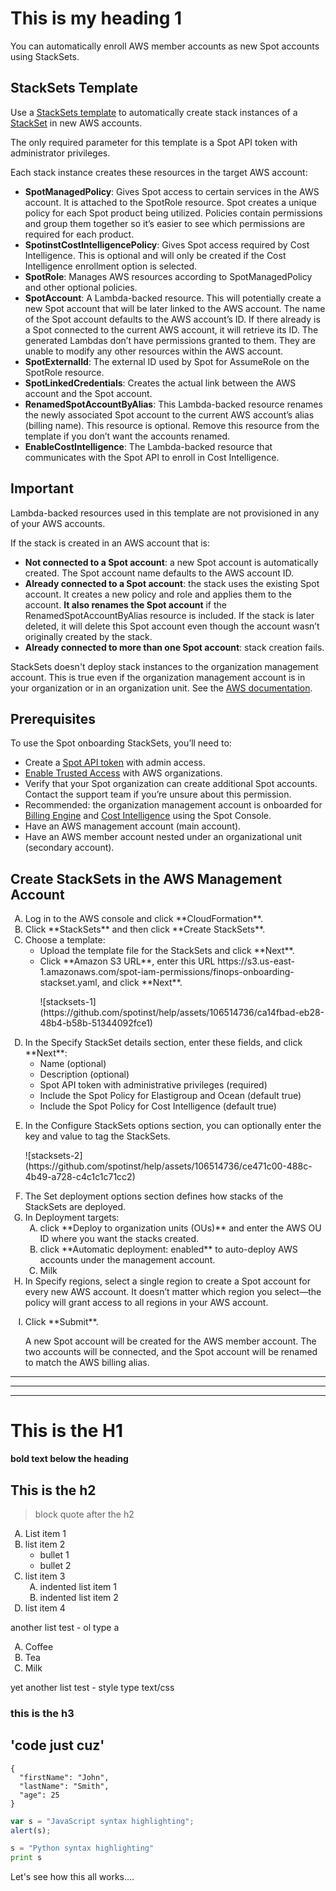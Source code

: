 <meta name=“robots” content=“noindex”>

# This is my heading 1

<!-- This content will not appear in the rendered Markdown let's see if it really works -->

You can automatically enroll AWS member accounts as new Spot accounts using StackSets. 

## StackSets Template 

Use a [StackSets template](https://s3.us-east-1.amazonaws.com/spot-iam-permissions/finops-onboarding-stackset.yaml) to automatically create stack instances of a [StackSet](https://docs.aws.amazon.com/AWSCloudFormation/latest/UserGuide/what-is-cfnstacksets.html) in new AWS accounts. 

The only required parameter for this template is a Spot API token with administrator privileges. 

Each stack instance creates these resources in the target AWS account: 

* **SpotManagedPolicy**: Gives Spot access to certain services in the AWS account. It is attached to the SpotRole resource. Spot creates a unique policy for each Spot product being utilized. Policies contain permissions and group them together so it’s easier to see which permissions are required for each product. 
* **SpotinstCostIntelligencePolicy**: Gives Spot access required by Cost Intelligence. This is optional and will only be created if the Cost Intelligence enrollment option is selected. 
* **SpotRole**: Manages AWS resources according to SpotManagedPolicy and other optional policies. 
* **SpotAccount**: A Lambda-backed resource. This will potentially create a new Spot account that will be later linked to the AWS account. The name of the Spot account defaults to the AWS account’s ID. If there already is a Spot connected to the current AWS account, it will retrieve its ID. 
The generated Lambdas don’t have permissions granted to them. They are unable to modify any other resources within the AWS account. 
* **SpotExternalId**: The external ID used by Spot for AssumeRole on the SpotRole resource. 
* **SpotLinkedCredentials**: Creates the actual link between the AWS account and the Spot account. 
* **RenamedSpotAccountByAlias**: This Lambda-backed resource renames the newly associated Spot account to the current AWS account’s alias (billing name). This resource is optional. Remove this resource from the template if you don’t want the accounts renamed. 
* **EnableCostIntelligence**: The Lambda-backed resource that communicates with the Spot API to enroll in Cost Intelligence. 

## Important 

Lambda-backed resources used in this template are not provisioned in any of your AWS accounts. 

If the stack is created in an AWS account that is: 

* **Not connected to a Spot account**: a new Spot account is automatically created. The Spot account name defaults to the AWS account ID. 
* **Already connected to a Spot account**: the stack uses the existing Spot account. It creates a new policy and role and applies them to the account. **It also renames the Spot account** if the RenamedSpotAccountByAlias resource is included. If the stack is later deleted, it will delete this Spot account even though the account wasn’t originally created by the stack. 
* **Already connected to more than one Spot account**: stack creation fails. 

StackSets doesn't deploy stack instances to the organization management account. This is true even if the organization management account is in your organization or in an organization unit. See the [AWS documentation](https://docs.aws.amazon.com/AWSCloudFormation/latest/APIReference/API_DeploymentTargets.html). 

## Prerequisites 

To use the Spot onboarding StackSets, you’ll need to: 

* Create a [Spot API token](administration/api/create-api-token) with admin access. 
* [Enable Trusted Access](https://docs.aws.amazon.com/AWSCloudFormation/latest/UserGuide/stacksets-orgs-activate-trusted-access.html) with AWS organizations. 
* Verify that your Spot organization can create additional Spot accounts. Contact the support team if you’re unsure about this permission. 
* Recommended: the organization management account is onboarded for [Billing Engine](billing-engine/get-started/connect-aws) and [Cost Intelligence](cost-intelligence/get-started/connect-aws) using the Spot Console. 
* Have an AWS management account (main account). 
* Have an AWS member account nested under an organizational unit (secondary account). 

## Create StackSets in the AWS Management Account 
<ol type="1">
<li>Log in to the AWS console and click **CloudFormation**.</li>
<li>Click **StackSets** and then click **Create StackSets**. </li>
<li>Choose a template:
<ul>
  <li>Upload the template file for the StackSets and click **Next**. </li>
  <li>Click **Amazon S3 URL**, enter this URL https://s3.us-east-1.amazonaws.com/spot-iam-permissions/finops-onboarding-stackset.yaml, and click **Next**.</li>
  <p>![stacksets-1](https://github.com/spotinst/help/assets/106514736/ca14fbad-eb28-48b4-b58b-51344092fce1)</p>
</ul></li>
<li>In the Specify StackSet details section, enter these fields, and click **Next**:
  <ul>
    <li>Name (optional)</li>
    <li>Description (optional)</li>
    <li>Spot API token with administrative privileges (required)</li>
    <li>Include the Spot Policy for Elastigroup and Ocean (default true)</li>
    <li>Include the Spot Policy for Cost Intelligence (default true)</li>
  </ul>
</li>
<li><p>In the Configure StackSets options section, you can optionally enter the key and value to tag the StackSets.</p>
<p>![stacksets-2](https://github.com/spotinst/help/assets/106514736/ce471c00-488c-4b49-a728-c4c1c1c71cc2)</p></li>
<li>The Set deployment options section defines how stacks of the StackSets are deployed. </li>
<li>In Deployment targets:
<ol type="a">
  <li>click **Deploy to organization units (OUs)** and enter the AWS OU ID where you want the stacks created.</li>
  <li>click **Automatic deployment: enabled** to auto-deploy AWS accounts under the management account.</li>
  <li>Milk</li>
</ol></li>
<li>In Specify regions, select a single region to create a Spot account for every new AWS account. It doesn’t matter which region you select—the policy will grant access to all regions in your AWS account.</li>
<li><p>Click **Submit**.</p>
<p>A new Spot account will be created for the AWS member account. The two accounts will be connected, and the Spot account will be renamed to match the AWS billing alias. </p> </li>
</ol>

---
---
---


# This is the H1
**bold text below the heading**
## This is the h2
>block quote after the h2
1. List item 1
2. list item 2
   * bullet 1
   * bullet 2
3. list item 3
    1. indented list item 1
    2. indented list item 2
4. list item 4

another list test - ol type a
<ol type="a">
  <li>Coffee</li>
  <li>Tea</li>
  <li>Milk</li>
</ol>

yet another list test - style type text/css
<style type="text/css">
    ol { list-style-type: upper-alpha; }
</style>

### this is the h3
'code just cuz'
---
```
{
  "firstName": "John",
  "lastName": "Smith",
  "age": 25
}
```

```javascript
var s = "JavaScript syntax highlighting";
alert(s);
```
 
```python
s = "Python syntax highlighting"
print s
```

Let's see how this all works....
